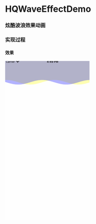 # HQWaveEffectDemo

### 炫酷波浪效果动画

### 实现过程


#### 效果
![images](https://github.com/HanQiGod/HQWaveEffectDemo/blob/master/HQWaveEffectDemo/640.gif)
